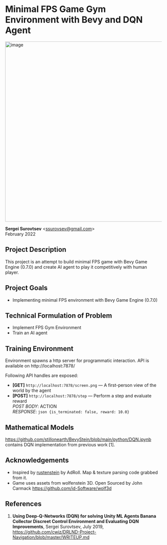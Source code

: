 # Minimal FPS Game Gym Environment with Bevy and DQN Agent

<img width="578" alt="image" src="https://user-images.githubusercontent.com/97428129/161647148-3140d9a4-f3b1-4237-8f6a-93f31ff48a07.png">

**Sergei Surovtsev** <<ssurovsev@gmail.com>>
<br />
February 2022
## Project Description

This project is an attempt to build minimal FPS game with Bevy Game Engine (0.7.0) and create AI agent to play it competitively with human player.

## Project Goals

* Implementing minimal FPS environment with Bevy Game Engine (0.7.0)

## Technical Formulation of Problem

* Implement FPS Gym Environment
* Train an AI agent

## Training Environment

Environment spawns a http server for programmatic interaction. API is available on http://localhost:7878/

Following API handles are exposed:

* **[GET]** `http://localhost:7878/screen.png` — A first-person view of the world by the agent
* **[POST]** `http://localhost:7878/step` — Perform a step and evaluate reward 
    <br />*POST BODY*: ACTION 
    <br />*RESPONSE*: ```json {is_terminated: false, reward: 10.0}```

## Mathematical Models

https://github.com/stillonearth/BevyStein/blob/main/python/DQN.ipynb contains DQN implementation from previous work [1].

## Acknowledgements

* Inspired by [rustenstein](https://github.com/AdRoll/rustenstein) by AdRoll. Map & texture parsing code grabbed from it.
* Game uses assets from wolfenstein 3D. Open Sourced by John Carmack https://github.com/id-Software/wolf3d

## References

1. **Using Deep-Q-Networks (DQN) for solving Unity ML Agents Banana Collector Discreet Control Environment and Evaluating DQN Improvements**, Sergei Surovtsev, July 2019, https://github.com/cwiz/DRLND-Project-Navigation/blob/master/WRITEUP.md
